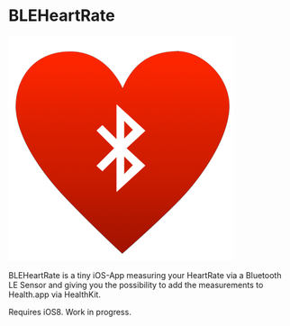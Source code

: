 # BLEHeartRate

![Logo](logo.png)

BLEHeartRate is a tiny iOS-App measuring your HeartRate via a Bluetooth LE Sensor and giving you the possibility to add the measurements to Health.app via HealthKit.

Requires iOS8. Work in progress.